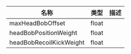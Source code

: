 | 名称 | 类型 | 描述 |
| ----------- | ----------- | ----------- |
| maxHeadBobOffset | float |  |
| headBobPositionWeight | float |  |
| headBobRecoilKickWeight | float |  |
